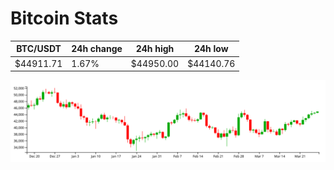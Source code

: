 # Bitcoin Stats

BTC/USDT|24h change|24h high|24h low|
|---|---|---|---|
|$44911.71|1.67%|$44950.00|$44140.76|

<img src="./chart.svg">

